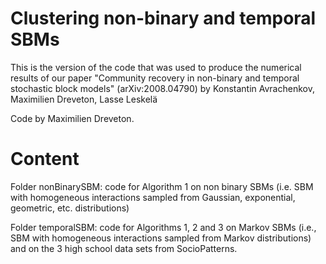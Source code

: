 # Clustering non-binary and temporal SBMs

This is the version of the code that was used to produce the numerical results of our paper
"Community recovery in non-binary and temporal stochastic block models" (arXiv:2008.04790)
by Konstantin Avrachenkov, Maximilien Dreveton, Lasse Leskelä


Code by Maximilien Dreveton.



# Content

Folder nonBinarySBM: code for Algorithm 1 on non binary SBMs (i.e. SBM with homogeneous interactions sampled from Gaussian, exponential, geometric, etc. distributions)

Folder temporalSBM: code for Algorithms 1, 2 and 3 on Markov SBMs (i.e., SBM with homogeneous interactions sampled from Markov distributions) and on the 3 high school data sets from SocioPatterns. 